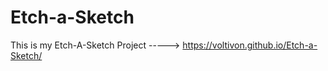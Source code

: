 # Etch-a-Sketch


This is my Etch-A-Sketch Project -----> https://voltivon.github.io/Etch-a-Sketch/
